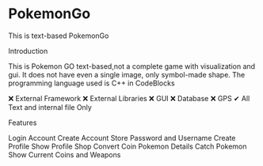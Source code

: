 # PokemonGo
This is text-based PokemonGo

Introduction

This is Pokemon GO text-based,not a complete game with visualization and gui. It does not have even a single image, only symbol-made  shape. The programming language used is C++ in CodeBlocks

❌ External Framework
❌ External Libraries
❌ GUI
❌ Database 
❌ GPS
✔ All Text and internal file Only

Features

Login Account
Create Account
Store Password and Username
Create Profile
Show Profile
Shop
Convert Coin
Pokemon Details
Catch Pokemon
Show Current Coins and Weapons
